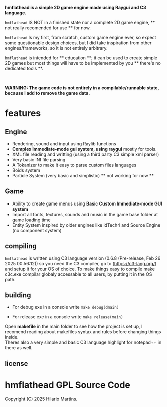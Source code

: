 **hmflathead is a simple 2D game engine made using Raygui and C3 language.**

`hmflathead` IS NOT in a finished state nor a complete 2D game engine, ** not really recomended for use ** for now. 

`hmflathead` Is my first, from scratch, custom game engine ever, so expect some questionable design choices, but I did take inspiration from other engines/frameworks, so it is not entirely arbitrary.

`hmflathead` is intended for ** education **; it can be used to create simple 2D games but most things will have to be implemented by you ** there's no dedicated tools **.

<br>

**WARNING: The game code is not entirely in a compilable/runnable state, because I add to remove the game data.**

# features

 ## Engine
 - Rendering, sound and input using Raylib functions
 - **Complex Immediate-mode gui system, using raygui** mostly for tools.
 - XML file reading and writting (using a third party C3 simple xml parser)
 - Very basic INI file parsing
 - A Tokanizer to make it easy to parse custom files languages
 - Boids system
 - Particle System (very basic and simplistic) ** not working for now **
 ## Game
 - Ability to create game menus using **Basic Custom Immediate-mode GUI system**
 - Import all fonts, textures, sounds and music in the game base folder at game loading time
 - Entity System inspired by older engines like idTech4 and Source Engine (no component system)

## compiling

`hmflathead` is written using C3 language version (0.6.8 (Pre-release, Feb 26 2025 00:56:12)) so you need the C3 compiler, go to (https://c3-lang.org/) and setup it for your OS of choice.
             To make things easy to compile make c3c.exe compilar globaly accessable to all users, by putting it in the OS path.
             
## building

   - For debug exe in a console write 
`make debug(dmain)`

   - For release exe in a console write 
`make release(main)`

Open **makefile** in the main folder to see how the project is set up, I recomend reading about makefiles syntax and rules before
changing things inside.  
Theres also a very simple and basic C3 language highlight for notepad++ in there as well.

  
## license

# hmflathead GPL Source Code
Copyright (C) 2025 Hilario Martins.
